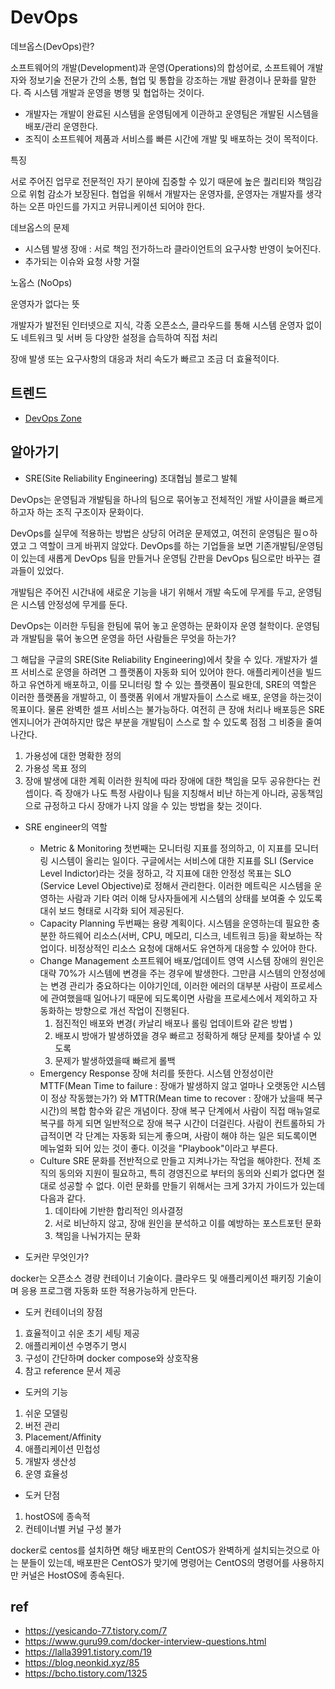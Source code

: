 
# DevOps

데브옵스(DevOps)란?

소프트웨어의 개발(Development)과 운영(Operations)의 합성어로, 소프트웨어 개발자와 정보기술 전문가 간의 소통, 협업 및 통합을 강조하는 개발 환경이나 문화를 말한다. 즉 시스템 개발과 운영을 병행 및 협업하는 것이다.

- 개발자는 개발이 완료된 시스템을 운영팀에게 이관하고 운영팀은 개발된 시스템을 배포/관리 운영한다.
- 조직이 소프트웨어 제품과 서비스를 빠른 시간에 개발 및 배포하는 것이 목적이다.

특징 

서로 주어진 업무로 전문적인 자기 분야에 집중할 수 있기 때문에 높은 퀄리티와 책임감으로 위험 감소가 보장된다.
협업을 위해서 개발자는 운영자를, 운영자는 개발자를 생각하는 오픈 마인드를 가지고 커뮤니케이션 되어야 한다.

데브옵스의 문제

- 시스템 발생 장애
  : 서로 책임 전가하느라 클라이언트의 요구사항 반영이 늦어진다.
- 추가되는 이슈와 요청 사항 거절

노옵스 (NoOps)

운영자가 없다는 뜻

개발자가 발전된 인터넷으로 지식, 각종 오픈소스, 클라우드를 통해 시스템 운영자 없이도 네트워크 및 서버 등 다양한 설정을 습득하여 직접 처리

장애 발생 또는 요구사항의 대응과 처리 속도가 빠르고 조금 더 효율적이다.

## 트렌드
- [DevOps Zone](https://dzone.com/devops-tutorials-tools-news)

## 알아가기

- SRE(Site Reliability Engineering)
조대협님 블로그 발췌

DevOps는 운영팀과 개발팀을 하나의 팀으로 묶어놓고 전체적인 개발 사이클을 빠르게 하고자 하는 조직 구조이자 문화이다.

DevOps를 실무에 적용하는 방법은 상당히 어려운 문제였고, 여전히 운영팀은 필ㅇ하였고 그 역할이 크게 바뀌지 않았다. DevOps를 하는 기업들을 보면 기존개발팀/운영팀이 있는데 새롭게 DevOps 팀을 만들거나 운영팀 간판을 DevOps 팀으로만 바꾸는 결과들이 있었다.

개발팀은 주어진 시간내에 새로운 기능을 내기 위해서 개발 속도에 무게를 두고, 운영팀은 시스템 안정성에 무게를 둔다.

DevOps는 이러한 두팀을 한팀에 묶어 놓고 운영하는 문화이자 운영 철학이다.
운영팀과 개발팀을 묶어 놓으면 운영을 하던 사람들은 무엇을 하는가?

그 해답을 구글의 SRE(Site Reliability Engineering)에서 찾을 수 있다. 개발자가 셀프 서비스로 운영을 하려면 그 플랫폼이 자동화 되어 있어야 한다. 애플리케이션을 빌드하고 유연하게 배포하고, 이를 모니터링 할 수 있는 플랫폼이 필요한데, SRE의 역할은 이러한 플랫폼을 개발하고, 이 플랫폼 위에서 개발자들이 스스로 배포, 운영을 하는것이 목표이다. 물론 완벽한 셀프 서비스는 불가능하다. 여전히 큰 장애 처리나 배포등은 SRE 엔지니어가 관여하지만 많은 부분을 개발팀이 스스로 할 수 있도록 점점 그 비중을 줄여 나간다.
  1. 가용성에 대한 명확한 정의
  2. 가용성 목표 정의
  3. 장애 발생에 대한 계획
이러한 원칙에 따라 장애에 대한 책임을 모두 공유한다는 컨셉이다.
즉 장애가 나도 특정 사람이나 팀을 지칭해서 비난 하는게 아니라, 공동책임으로 규정하고 다시 장애가 나지 않을 수 있는 방법을 찾는 것이다.

- SRE engineer의 역할
  * Metric & Monitoring
    첫번째는 모니터링 지표를 정의하고, 이 지표를 모니터링 시스템이 올리는 일이다.
    구글에서는 서비스에 대한 지표를 SLI (Service Level Indictor)라는 것을 정하고, 각 지표에 대한 안정성 목표는 SLO (Service Level Objective)로 정해서 관리한다.
    이러한 메트릭은 시스템을 운영하는 사람과 기타 여러 이해 당사자들에게 시스템의 상태를 보여줄 수 있도록 대쉬 보드 형태로 시각화 되어 제공된다.
  * Capacity Planning
    두번째는 용량 계획이다. 시스템을 운영하는데 필요한 충분한 하드웨어 리소스(서버, CPU, 메모리, 디스크, 네트워크 등)을 확보하는 작업이다. 비정상적인 리소스 요청에 대해서도 유연하게 대응할 수 있어야 한다.
  * Change Management
    소프트웨어 배포/업데이트 영역
    시스템 장애의 원인은 대략 70%가 시스템에 변경을 주는 경우에 발생한다. 그만큼 시스템의 안정성에는 변경 관리가 중요하다는 이야기인데, 이러한 에러의 대부분 사람이 프로세스에 관여했을때 일어나기 때문에 되도록이면 사람을 프로세스에서 제외하고 자동화하는 방향으로 개선 작업이 진행된다.
      1. 점진적인 배포와 변경( 카날리 배포나 롤링 업데이트와 같은 방법 )
      2. 배포시 방애가 발생하였을 경우 빠르고 정확하게 해당 문제를 찾아낼 수 있도록
      3. 문제가 발생하였을때 빠르게 롤백
  * Emergency Response
    장애 처리를 뜻한다. 시스템 안정성이란 MTTF(Mean Time to failure : 장애가 발생하지 않고 얼마나 오랫동안 시스템이 정상 작동했는가?) 와 MTTR(Mean time to recover : 장애가 났을때 복구 시간)의 복합 함수와 같은 개념이다.
    장애 복구 단계에서 사람이 직접 매뉴얼로 복구를 하게 되면 일반적으로 장애 복구 시간이 더걸린다. 사람이 컨트롤하되 가급적이면 각 단계는 자동화 되는게 좋으며, 사람이 해야 하는 일은 되도록이면 메뉴얼화 되어 있는 것이 좋다. 이것을 "Playbook"이라고 부른다.
  * Culture
    SRE 문화를 전반적으로 만들고 지켜나가는 작업을 해야한다. 전체 조직의 동의와 지원이 필요하고, 특히 경영진으로 부터의 동의와 신뢰가 없다면 절대로 성공할 수 없다.
    이런 문화를 만들기 위해서는 크게 3가지 가이드가 있는데 다음과 같다.
    1. 데이타에 기반한 합리적인 의사결정
    2. 서로 비난하지 않고, 장애 원인을 분석하고 이를 예방하는 포스트포턴 문화
    3. 책임을 나눠가지는 문화

- 도커란 무엇인가?

docker는 오픈소스 경량 컨테이너 기술이다. 클라우드 및 애플리케이션 패키징 기술이며 응용 프로그램 자동화 또한 적용가능하게 만든다.

- 도커 컨테이너의 장점

1. 효율적이고 쉬운 초기 세팅 제공
2. 애플리케이션 수명주기 명시
3. 구성이 간단하며 docker compose와 상호작용
4. 참고 reference 문서 제공

- 도커의 기능

1. 쉬운 모델링
2. 버전 관리
3. Placement/Affinity
4. 애플리케이션 민첩성
5. 개발자 생산성
6. 운영 효율성

- 도커 단점
1. hostOS에 종속적
2. 컨테이너별 커널 구성 불가

docker로 centos를 설치하면 해당 배포판의 CentOS가 완벽하게 설치되는것으로 아는 분들이 있는데, 배포판은 CentOS가 맞기에 명령어는 CentOS의 명령어를 사용하지만 커널은 HostOS에 종속된다. 



## ref
- https://yesicando-77.tistory.com/7
- https://www.guru99.com/docker-interview-questions.html
- https://lalla3991.tistory.com/19
- https://blog.neonkid.xyz/85
- https://bcho.tistory.com/1325